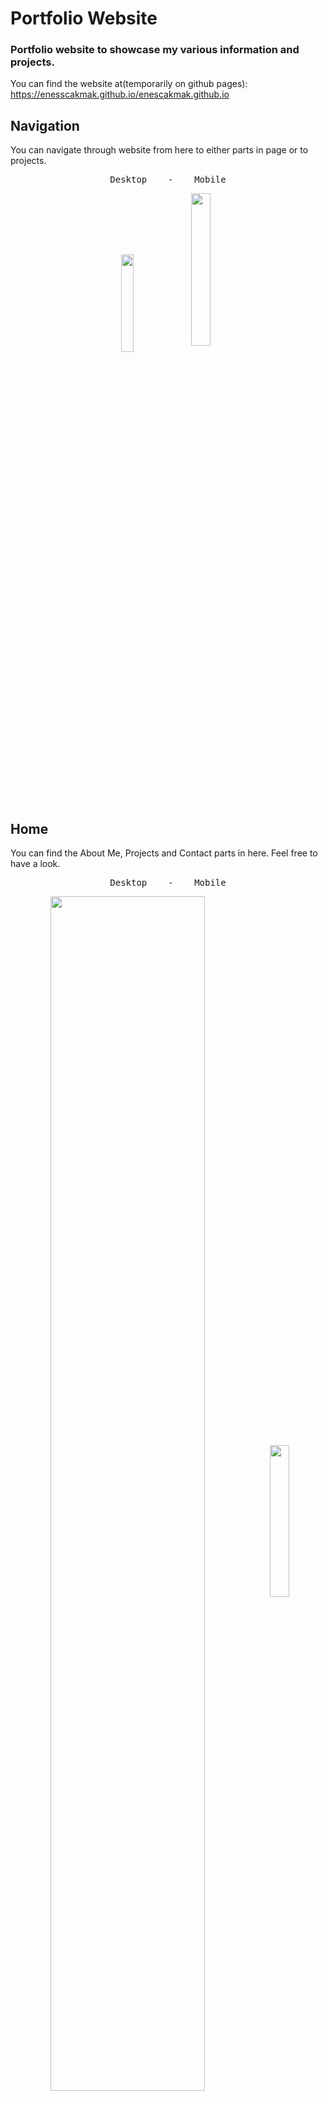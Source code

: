 # Portfolio Website  
### Portfolio website to showcase my various information and projects.  

You can find the website at(temporarily on github pages): https://enesscakmak.github.io/enescakmak.github.io 

## Navigation  
You can navigate through website from here to either parts in page or to projects. 
<pre align="center">
Desktop    -    Mobile
</pre>
<p align="center">
<img width="20%" length="40%" align="center" src="https://github.com/enesscakmak/enescakmak.github.io/assets/114193468/0ecf2147-2df5-44fd-b31c-1919eaa5d95f">  

<img width="25%" length="100%" align="center" src="https://github.com/enesscakmak/enescakmak.github.io/assets/114193468/a00fa29d-29de-4fdf-b954-015530ef2278">
</p>

## Home  
You can find the About Me, Projects and Contact parts in here. Feel free to have a look.  

<pre align="center">
Desktop    -    Mobile
</pre>
<p align="center">
<img width="70%" length="100%" align="center" src="https://github.com/enesscakmak/enescakmak.github.io/assets/114193468/38ddad4b-1eba-43b9-8a29-ca08c26eb4fe">  

<img width="25%" length="40%" align="center" src="https://github.com/enesscakmak/enescakmak.github.io/assets/114193468/3bb62088-6490-408c-becb-451bce9960e5">
</p>
